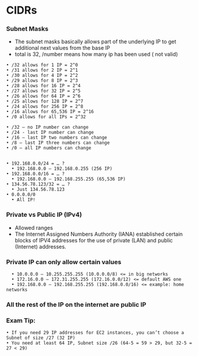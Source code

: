 # CIDRs
### Subnet Masks
- The subnet masks basically allows part of the underlying IP to get additional next values from the base IP
- total is 32, /number means how many ip has been used ( not valid)
```
• /32 allows for 1 IP = 2^0
• /31 allows for 2 IP = 2^1
• /30 allows for 4 IP = 2^2
• /29 allows for 8 IP = 2^3
• /28 allows for 16 IP = 2^4
• /27 allows for 32 IP = 2^5
• /26 allows for 64 IP = 2^6
• /25 allows for 128 IP = 2^7
• /24 allows for 256 IP = 2^8
• /16 allows for 65,536 IP = 2^16
• /0 allows for all IPs = 2^32

• /32 – no IP number can change
• /24 - last IP number can change
• /16 – last IP two numbers can change
• /8 – last IP three numbers can change
• /0 – all IP numbers can change


• 192.168.0.0/24 = … ?
  • 192.168.0.0 – 192.168.0.255 (256 IP)
• 192.168.0.0/16 = … ?
  • 192.168.0.0 – 192.168.255.255 (65,536 IP)
• 134.56.78.123/32 = … ?
  • Just 134.56.78.123
• 0.0.0.0/0
  • All IP!

```
### Private vs Public IP (IPv4)
- Allowed ranges
- The Internet Assigned Numbers Authority (IANA) established certain blocks of IPV4 addresses for the use of private (LAN) and public
(Internet) addresses.
### Private IP can only allow certain values
```
  • 10.0.0.0 – 10.255.255.255 (10.0.0.0/8) <= in big networks
  • 172.16.0.0 – 172.31.255.255 (172.16.0.0/12) <= default AWS one
  • 192.168.0.0 – 192.168.255.255 (192.168.0.0/16) <= example: home networks
```
### All the rest of the IP on the internet are public IP
### Exam Tip:
```
• If you need 29 IP addresses for EC2 instances, you can’t choose a Subnet of size /27 (32 IP)
• You need at least 64 IP, Subnet size /26 (64-5 = 59 > 29, but 32-5 = 27 < 29)
```
